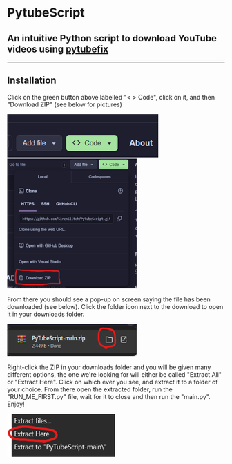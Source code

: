 # PytubeScript

## An intuitive Python script to download YouTube videos using [pytubefix](https://github.com/JuanBindez/pytubefix)

---

## Installation

Click on the green button above labelled "< > Code", click on it, and then "Download ZIP" (see below for pictures)

<img src="Assets/code.png" width="350" height="100" alt="Code button">

<img src="Assets/dl-zip.png" width="300" height="300" alt="Download ZIP button">

From there you should see a pop-up on screen saying the file has been downloaded (see below).
Click the folder icon next to the download to open it in your downloads folder. 

<img src="Assets/dl-done.png" width="300" height="75" alt="Download complete">

Right-click the ZIP in your downloads folder and you will be given many different options, the one we're looking for will either be called
"Extract All" or "Extract Here". Click on which ever you see, and extract it to a folder of your choice.
From there open the extracted folder, run the "RUN_ME_FIRST.py" file, wait for it to close and then run the "main.py".
Enjoy!

<img src="Assets/extract-opts.png" width="250" height="100" alt="Extract options">